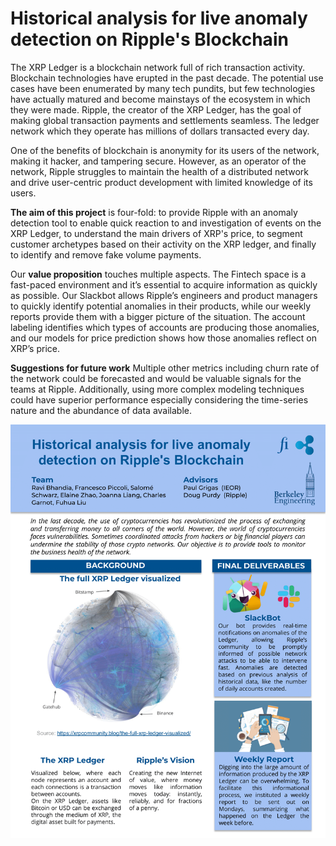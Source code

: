 # Historical analysis for live anomaly detection on Ripple's Blockchain

The XRP Ledger is a blockchain network full of rich transaction activity. Blockchain technologies have erupted in the past decade. The potential use cases have been enumerated by many tech pundits, but few technologies have actually matured and become mainstays of the ecosystem in which they were made. Ripple, the creator of the XRP Ledger, has the goal of making global transaction payments and settlements seamless. The ledger network which they operate has millions of dollars transacted every day. 

One of the benefits of blockchain is anonymity for its users of the network, making it hacker, and tampering secure. However, as an operator of the network, Ripple struggles to maintain the health of a distributed network and drive user-centric product development with limited knowledge of its users.

**The aim of this project** is four-fold: to provide Ripple with an anomaly detection tool to enable quick reaction to and investigation of events on the XRP Ledger, to understand the main drivers of XRP's price, to segment customer archetypes based on their activity on the XRP ledger, and finally to identify and remove fake volume payments.

Our **value proposition** touches multiple aspects. The Fintech space is a fast-paced environment and it’s essential to acquire information as quickly as possible. Our Slackbot allows Ripple’s engineers and product managers to quickly identify potential anomalies in their products, while our weekly reports provide them with a bigger picture of the situation. The account labeling identifies which types of accounts are producing those anomalies, and our models for price prediction shows how those anomalies reflect on XRP’s price.

**Suggestions for future work**
Multiple other metrics including churn rate of the network could be forecasted and would be valuable signals for the teams at Ripple. Additionally, using more complex modeling techniques could have superior performance especially considering the time-series nature and the abundance of data available.

<p align='center'>
    <img src="images/brief.png?raw=true"/>
</p>
